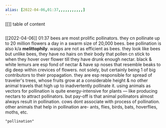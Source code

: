 ```yaml
---
alias: [2022-04-06,01:37,,,,,,,,,,,]
---
```

[[]]
table of content
```toc
```

[[2022-04-06]] 01:37
bees are most prolific pollinators. they cn pollinate up to 20 million flowers a day in a swarm size of 20,000 bees. bee pollination is also k/a **melittophily**.
wasps are not as efficient as bees. they look like bees but unlike bees, they have no hairs on their body that pollen cn stick to when they hover over flower till they have drunk enough nectar.
black & white lemurs are esp fond of nectar & have sp noses that resemble beaks to dig deep within crevices of flowers. not solely, but certainly being 1 of big contributors to their propagation. they are esp responsible for spread of traveler's trees, whose fruits grow at a considerable height & no other animal travels that high up to inadvertently pollinate it.
using animals as vectors for pollination is quite energy-intensive for plants — like producing nectars to attract pollinators. but pay-off is that animal pollinators almost always result in pollination.
cows dont associate with process of pollination.
other animals that help in pollination are- ants, flies, birds, bats, hoverflies, moths, etc.
```query
"pollination"
```